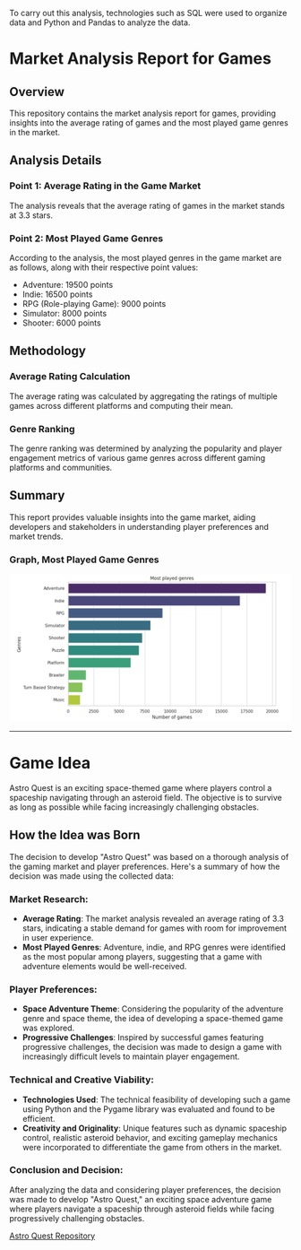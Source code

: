 To carry out this analysis, technologies such as SQL were used to organize data and Python and Pandas to analyze the data.

# Market Analysis Report for Games

## Overview

This repository contains the market analysis report for games, providing insights into the average rating of games and the most played game genres in the market.

## Analysis Details

### Point 1: Average Rating in the Game Market

The analysis reveals that the average rating of games in the market stands at 3.3 stars.

### Point 2: Most Played Game Genres

According to the analysis, the most played genres in the game market are as follows, along with their respective point values:

- Adventure: 19500 points
- Indie: 16500 points
- RPG (Role-playing Game): 9000 points
- Simulator: 8000 points
- Shooter: 6000 points

## Methodology

### Average Rating Calculation

The average rating was calculated by aggregating the ratings of multiple games across different platforms and computing their mean.

### Genre Ranking

The genre ranking was determined by analyzing the popularity and player engagement metrics of various game genres across different gaming platforms and communities.

## Summary

This report provides valuable insights into the game market, aiding developers and stakeholders in understanding player preferences and market trends.

### Graph, Most Played Game Genres

![Most Played Genres](most-played-genres.png)

---

# Game Idea

Astro Quest is an exciting space-themed game where players control a spaceship navigating through an asteroid field. The objective is to survive as long as possible while facing increasingly challenging obstacles.

## How the Idea was Born

The decision to develop "Astro Quest" was based on a thorough analysis of the gaming market and player preferences. Here's a summary of how the decision was made using the collected data:

### Market Research:

- **Average Rating**: The market analysis revealed an average rating of 3.3 stars, indicating a stable demand for games with room for improvement in user experience.
- **Most Played Genres**: Adventure, indie, and RPG genres were identified as the most popular among players, suggesting that a game with adventure elements would be well-received.

### Player Preferences:

- **Space Adventure Theme**: Considering the popularity of the adventure genre and space theme, the idea of developing a space-themed game was explored.
- **Progressive Challenges**: Inspired by successful games featuring progressive challenges, the decision was made to design a game with increasingly difficult levels to maintain player engagement.

### Technical and Creative Viability:

- **Technologies Used**: The technical feasibility of developing such a game using Python and the Pygame library was evaluated and found to be efficient.
- **Creativity and Originality**: Unique features such as dynamic spaceship control, realistic asteroid behavior, and exciting gameplay mechanics were incorporated to differentiate the game from others in the market.

### Conclusion and Decision:

After analyzing the data and considering player preferences, the decision was made to develop "Astro Quest," an exciting space adventure game where players navigate a spaceship through asteroid fields while facing progressively challenging obstacles.

[Astro Quest Repository](https://github.com/sutton-sn/astro-quest-game)
